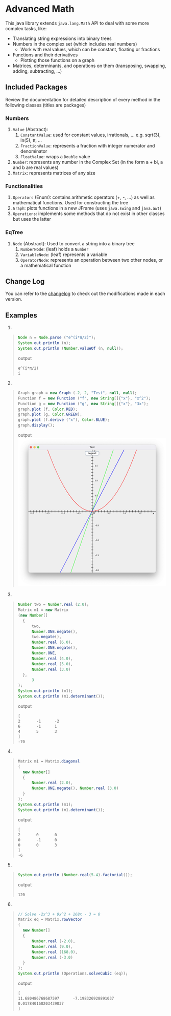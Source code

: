 # Advanced Math

This java library extends `java.lang.Math` API to deal with some more complex tasks, like:
- Translating string expressions into binary trees
- Numbers in the complex set (which includes real numbers)
	- Work with real values, which can be constant, floating or fractions
- Functions and their derivatives
	- Plotting those functions on a graph
- Matrices, determinants, and operations on them (transposing, swapping, adding, subtracting, ...)

## Included Packages

Review the documentation for detailed description of every method in the following classes (titles are packages)

### Numbers
1. `Value` (Abstract): 
	1. `ConstantValue`: used for constant values, irrationals, ... e.g. sqrt(3), ln(5), π, ...
	1. `FractionValue`: represents a fraction with integer numerator and denominator
	1. `FloatValue`: wraps a `Double` value
1. `Number`: represents any number in the Complex Set (in the form a + bi, a and b are real values)
1. `Matrix`: represents matrices of any size

### Functionalities
1. `Operators` (Enum): contains arithmetic operators (+, -, ...) as well as mathematical functions. Used for constructing the tree
1. `Graph`: plots functions in a new JFrame (uses `java.swing` and `java.awt`)
1. `Operations`: implements some methods that do not exist in other classes but uses the latter

### EqTree
1. `Node` (Abstract): Used to convert a string into a binary tree
	1. `NumberNode`: (leaf) holds a `Number`
	1. `VariableNode`: (leaf) represents a variable
	1. `OperatorNode`: represents an operation between two other nodes, or a mathematical function

## Change Log
You can refer to the [changelog](changelog.md) to check out the modifications made in each version.

## Examples

1. 
>
>```java
>Node n = Node.parse ("e^(i*π/2)");
>System.out.println (n);
>System.out.println (Number.valueOf (n, null));
>```
> output
>```
> e^(i*π/2)
> i
>```

2. 
>
>```java
>Graph graph = new Graph (-2, 2, "Test", null, null);    
>Function f = new Function ("f", new String[]{"x"}, "x^2");
>Function g = new Function ("g", new String[]{"x"}, "3x");
>graph.plot (f, Color.RED);
>graph.plot (g, Color.GREEN);
>graph.plot (f.derive ("x"), Color.BLUE);
>graph.display();
>```
> output
> ![](Graph_demo.png)

3. 
>
>```java
>Number two = Number.real (2.0);
>Matrix m1 = new Matrix 
>(new Number[]
>	{
>		two,
>		Number.ONE.negate(),
>		two.negate(),
>		Number.real (6.0),
>		Number.ONE.negate(),
>		Number.ONE,
>		Number.real (4.0),
>		Number.real (5.0),
>		Number.real (3.0)
>	},
>		3
>);
>System.out.println (m1);
>System.out.println (m1.determinant());
>```
> output
>```
>[
>2       -1      -2
>6       -1      1
>4       5       3
>]
>-70
>```

4. 
>```java
>Matrix m1 = Matrix.diagonal
>(
>	new Number[]
>	{
>		Number.real (2.0), 
>		Number.ONE.negate(), Number.real (3.0)
>	}
>);
>System.out.println (m1);
>System.out.println (m1.determinant());
>```
> output
>```
>[
>2       0       0
>0       -1      0
>0       0       3
>]
>-6
>```

5. 
>```java
>System.out.println (Number.real(5.4).factorial()); 
>```
> output
>```
>120
>```

6. 
>```java
>// Solve -2x^3 + 9x^2 + 168x - 3 = 0
>Matrix eq = Matrix.rowVector
>(
>	new Number[]
>	{
>		Number.real (-2.0),
>		Number.real (9.0),
>		Number.real (168.0),
>		Number.real (-3.0)
>	}
>);
>System.out.println (Operations.solveCubic (eq));
>```
> output
>```
>[
>11.680486768687597      -7.198326928891037      0.017840160203439037
>]
>```